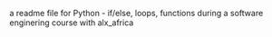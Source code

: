 a readme file for Python - if/else, loops, functions during a software enginering course with alx_africa
